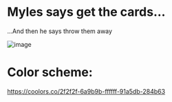 # Myles says get the cards...

...And then he says throw them away

![image](https://cloud.githubusercontent.com/assets/306655/12441203/73fc93b6-bef9-11e5-97ba-7d844bf7778a.png)


# Color scheme:

https://coolors.co/2f2f2f-6a9b9b-ffffff-91a5db-284b63
